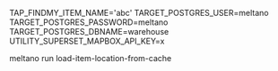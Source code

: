 TAP_FINDMY_ITEM_NAME='abc'
TARGET_POSTGRES_USER=meltano
TARGET_POSTGRES_PASSWORD=meltano
TARGET_POSTGRES_DBNAME=warehouse
UTILITY_SUPERSET_MAPBOX_API_KEY=x

meltano run load-item-location-from-cache
